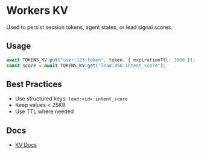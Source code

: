 # Workers KV

Used to persist session tokens, agent states, or lead signal scores.

## Usage
```ts
await TOKENS_KV.put("user:123:token", token, { expirationTtl: 3600 });
const score = await TOKENS_KV.get("lead:456:intent_score");
```

## Best Practices
- Use structured keys: `lead:<id>:intent_score`
- Keep values < 25KB
- Use TTL where needed

## Docs
- [KV Docs](https://developers.cloudflare.com/workers/runtime-apis/kv)